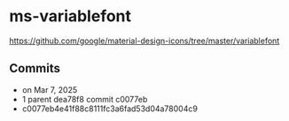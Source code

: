 # ms-variablefont
https://github.com/google/material-design-icons/tree/master/variablefont

## Commits 
- on Mar 7, 2025
- 1 parent dea78f8 commit c0077eb
- c0077eb4e41f88c8111fc3a6fad53d04a78004c9
